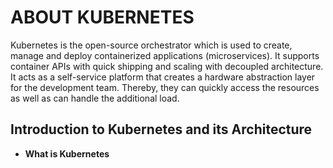 # **ABOUT KUBERNETES**
Kubernetes is the open-source orchestrator which is used to create, manage and deploy containerized applications (microservices). It supports container APIs with quick shipping and scaling with decoupled architecture. It acts as a self-service platform that creates a hardware abstraction layer for the development team. Thereby, they can quickly access the resources as well as can handle the additional load.
  
## **Introduction to Kubernetes and its Architecture**
   - **What is Kubernetes**
